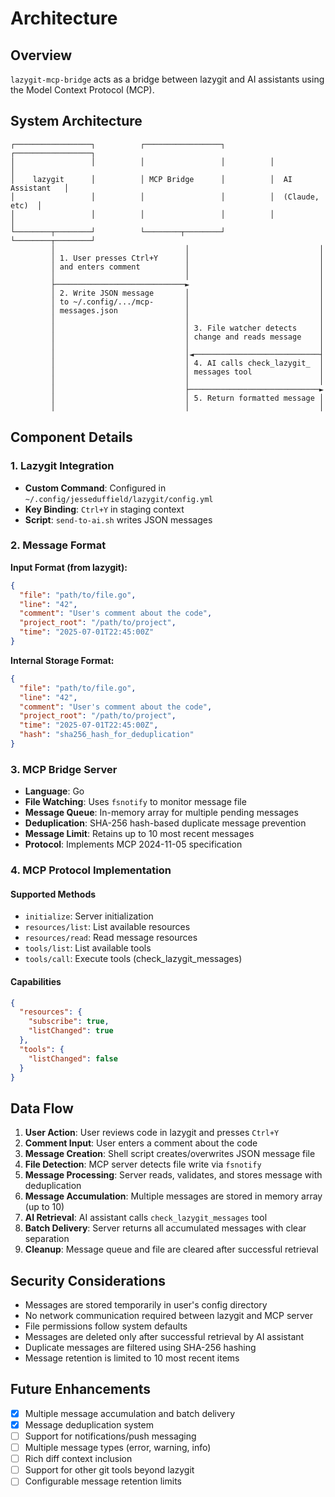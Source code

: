 # Architecture

## Overview

`lazygit-mcp-bridge` acts as a bridge between lazygit and AI assistants using the Model Context Protocol (MCP).

## System Architecture

```
┌─────────────────┐          ┌─────────────────┐          ┌─────────────────┐
│                 │          │                 │          │                 │
│    lazygit      │          │ MCP Bridge      │          │  AI Assistant   │
│                 │          │                 │          │  (Claude, etc)  │
│                 │          │                 │          │                 │
└────────┬────────┘          └────────┬────────┘          └────────┬────────┘
         │                             │                             │
         │ 1. User presses Ctrl+Y      │                             │
         │ and enters comment          │                             │
         │                             │                             │
         ├─────────────────────────────►                             │
         │ 2. Write JSON message       │                             │
         │ to ~/.config/.../mcp-       │                             │
         │ messages.json               │                             │
         │                             │                             │
         │                             │ 3. File watcher detects     │
         │                             │ change and reads message    │
         │                             │                             │
         │                             │◄────────────────────────────┤
         │                             │ 4. AI calls check_lazygit_  │
         │                             │ messages tool               │
         │                             │                             │
         │                             ├─────────────────────────────►
         │                             │ 5. Return formatted message │
         │                             │                             │
```

## Component Details

### 1. Lazygit Integration

- **Custom Command**: Configured in `~/.config/jesseduffield/lazygit/config.yml`
- **Key Binding**: `Ctrl+Y` in staging context
- **Script**: `send-to-ai.sh` writes JSON messages

### 2. Message Format

**Input Format (from lazygit):**
```json
{
  "file": "path/to/file.go",
  "line": "42",
  "comment": "User's comment about the code",
  "project_root": "/path/to/project",
  "time": "2025-07-01T22:45:00Z"
}
```

**Internal Storage Format:**
```json
{
  "file": "path/to/file.go",
  "line": "42", 
  "comment": "User's comment about the code",
  "project_root": "/path/to/project",
  "time": "2025-07-01T22:45:00Z",
  "hash": "sha256_hash_for_deduplication"
}
```

### 3. MCP Bridge Server

- **Language**: Go
- **File Watching**: Uses `fsnotify` to monitor message file
- **Message Queue**: In-memory array for multiple pending messages
- **Deduplication**: SHA-256 hash-based duplicate message prevention
- **Message Limit**: Retains up to 10 most recent messages
- **Protocol**: Implements MCP 2024-11-05 specification

### 4. MCP Protocol Implementation

#### Supported Methods

- `initialize`: Server initialization
- `resources/list`: List available resources
- `resources/read`: Read message resources
- `tools/list`: List available tools
- `tools/call`: Execute tools (check_lazygit_messages)

#### Capabilities

```json
{
  "resources": {
    "subscribe": true,
    "listChanged": true
  },
  "tools": {
    "listChanged": false
  }
}
```

## Data Flow

1. **User Action**: User reviews code in lazygit and presses `Ctrl+Y`
2. **Comment Input**: User enters a comment about the code
3. **Message Creation**: Shell script creates/overwrites JSON message file
4. **File Detection**: MCP server detects file write via `fsnotify`
5. **Message Processing**: Server reads, validates, and stores message with deduplication
6. **Message Accumulation**: Multiple messages are stored in memory array (up to 10)
7. **AI Retrieval**: AI assistant calls `check_lazygit_messages` tool
8. **Batch Delivery**: Server returns all accumulated messages with clear separation
9. **Cleanup**: Message queue and file are cleared after successful retrieval

## Security Considerations

- Messages are stored temporarily in user's config directory
- No network communication required between lazygit and MCP server
- File permissions follow system defaults
- Messages are deleted only after successful retrieval by AI assistant
- Duplicate messages are filtered using SHA-256 hashing
- Message retention is limited to 10 most recent items

## Future Enhancements

- [x] Multiple message accumulation and batch delivery
- [x] Message deduplication system
- [ ] Support for notifications/push messaging  
- [ ] Multiple message types (error, warning, info)
- [ ] Rich diff context inclusion
- [ ] Support for other git tools beyond lazygit
- [ ] Configurable message retention limits